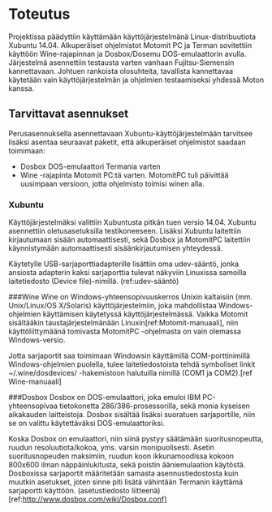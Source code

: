 <!-- 05:Toteutus !-->

# Toteutus

Projektissa päädyttiin käyttämään käyttöjärjestelmänä Linux-distribuutiota Xubuntu 14.04. Alkuperäiset ohjelmistot Motomit PC ja Terman sovitettiin käyttöön Wine-rajapinnan ja Dosbox/Dosemu DOS-emulaattorin avulla. Järjestelmä asennettiin testausta varten vanhaan Fujitsu-Siemensin kannettavaan. Johtuen rankoista olosuhteita, tavallista kannettavaa käytetään vain käyttöjärjestelmän ja ohjelmien testaamiseksi yhdessä Moton kanssa.

## Tarvittavat asennukset
Perusasennuksella asennettavaan Xubuntu-käyttöjärjestelmään tarvitsee lisäksi asentaa seuraavat paketit, että alkuperäiset ohjelmistot saadaan toimimaan:
* Dosbox DOS-emulaattori Termania varten
* Wine -rajapinta Motomit PC:tä varten. MotomitPC tuli päivittää uusimpaan versioon, jotta ohjelmisto toimisi winen alla.


### Xubuntu
Käyttöjärjestelmäksi valittiin Xubuntusta pitkän tuen versio 14.04. Xubuntu asennettiin oletusasetuksilla testikoneeseen. Lisäksi Xubuntu laitettiin kirjautumaan sisään automaattisesti, sekä Dosbox ja MotomitPC laitettiin käynnistymään automaattisesti sisäänkirjautumisen yhteydessä.

Käytetylle USB-sarjaporttiadapterille lisättiin oma udev-sääntö, jonka ansiosta adapterin kaksi sarjaporttia tulevat näkyviin Linuxissa samoilla laitetiedosto (Device file)-nimillä. (ref:udev-sääntö)


###Wine
Wine on Windows-yhteensopivuuskerros Unixin kaltaisiin (mm. Unix/Linux/OS X/Solaris) käyttöjärjestelmiin, joka mahdollistaa Windows-ohjelmien käyttämisen käytetyssä käyttöjärjestelmässä. Vaikka Motomit sisältääkin taustajärjestelmänään Linuxin[ref:Motomit-manuaali], niin käyttöliittymäänä tomivasta MotomitPC -ohjelmasta on vain olemassa Windows-versio.

Jotta sarjaportit saa toimimaan Windowsin käyttämillä COM-porttinimillä Windows-ohjelmien puolella, tulee laitetiedostoista tehdä symboliset linkit ~/.wine/dosdevices/ -hakemistoon halutuilla nimillä (COM1 ja COM2).[ref Wine-manuaali]

###Dosbox
Dosbox on DOS-emulaattori, joka emuloi IBM PC-yhteensopivaa tietokonetta 286/386-prosessorilla, sekä monia kyseisen aikakauden laitteistoja. Dosbox sisältää lisäksi suoratuen sarjaportille, niin se on valittu käytettäväksi DOS-emulaattoriksi.

Koska Dosbox on emulaattori, niin siinä pystyy säätämään suoritusnopeutta, ruudun resoluutiota/kokoa, yms. varsin monipuolisesti. Asetin suoritusnopeuden maksimiin, ruudun koon ikkunamoodissa kokoon 800x600 ilman näppäinlukitusta, sekä poistin ääniemulaation käytöstä. Dosboxissa sarjaportit määritetään samasta asennustiedostosta kuin muutkin asetukset, joten sinne piti lisätä vähintään Termanin käyttämä sarjaportti käyttöön. (asetustiedosto liitteenä)[ref:http://www.dosbox.com/wiki/Dosbox.conf]




<!-- 05:EOF !-->